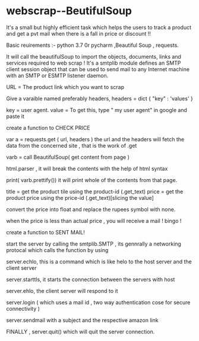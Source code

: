 # webscrap--BeutifulSoup
It's a small but highly efficient task which helps the users to track a product and get a pvt mail  when there is a fall in price or discount !!


Basic reuirements :- python 3.7 0r pycharm ,Beautiful Soup , requests.

It will call the beautifulSoup to import the  objects, documents, links and services required to web scrap !
It's a smtplib module defines an SMTP client session object that can be used to send mail to any Internet machine with an SMTP or ESMTP listener daemon.

URL = The product link which you want to scrap

Give a varaible named preferably headers,
headers = dict { "key" : 'values' }

key = user agent.
value = To get this, type " my user agent" in google and paste it

create a function to CHECK PRICE

var a = requests.get ( url, headers )
the url and the headers will fetch the data from the concerned site , that is the work of .get

varb = call BeautifulSoup( get content from page )

html.parser , it will break the contents with the help of html syntax

print( varb.prettify())
it will print whole of the contents from that page.

title = get the product tile using the product-id (.get_text)
price = get the product price using the price-id (.get_text)[slicing the value]

convert the price into float and replace the rupees symbol with none.

 when the price is less than actual price , you will receive a mail ! bingo ! 
 
 create a function to SENT MAIL!
 
 start the server by calling the smtplib.SMTP , its gennrally a networking protocal which calls the function by using 
 
 server.echlo, this is a command which is like helo to the host server and the client server 
 
 server.starttls, it starts the connection between the servers with host 
 
 server.ehlo, the client server will respond to it 
 
 server.login ( which uses a mail id , two way authentication cose for secure connectivity )
 
 server.sendmail with a subject and the respective amazon link 
 
FINALLY ,  server.quit() which will quit the server connection. 

